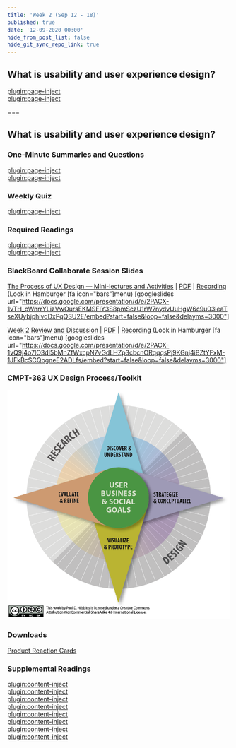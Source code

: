 ```yaml
---
title: 'Week 2 (Sep 12 - 18)'
published: true
date: '12-09-2020 00:00'
hide_from_post_list: false
hide_git_sync_repo_link: true
---
```


## What is usability and user experience design?

[plugin:page-inject](../../weekly-readings/week-02-1?template=partials/embedlycardlinkonly)  
[plugin:page-inject](../../weekly-readings/week-02-2?template=partials/embedlycardlinkonly)  

===

## **What is usability and user experience design?**

### One-Minute Summaries and Questions  
[plugin:page-inject](../../lms-assignments/one-minute-summaries/week-02-1)  
[plugin:page-inject](../../lms-assignments/one-minute-summaries/week-02-2)  

### Weekly Quiz
[plugin:page-inject](../../lms-assignments/weekly-review-quizzes/week-02)

### Required Readings  
[plugin:page-inject](../../weekly-readings/week-02-1)  
[plugin:page-inject](../../weekly-readings/week-02-2)  

### BlackBoard Collaborate Session Slides
[The Process of UX Design — Mini-lectures and Activities](https://docs.google.com/presentation/d/e/2PACX-1vTH_oWnrrYLizVwOursEKMSFIY3S8pmSczU1rW7nydvUuHgW6c9u03leaTseXUybjphivdDxPqQSU2E/pub?start=false&loop=false&delayms=3000) | [PDF](https://canvas.sfu.ca/courses/56304/files/folder/Downloads/Slides%20PDFs/Mini-Lectures%20and%20Activities/Week-02) | [Recording ](https://canvas.sfu.ca/courses/56304/external_tools/3544) (Look in Hamburger [fa icon="bars"]menu)
[googleslides url="https://docs.google.com/presentation/d/e/2PACX-1vTH_oWnrrYLizVwOursEKMSFIY3S8pmSczU1rW7nydvUuHgW6c9u03leaTseXUybjphivdDxPqQSU2E/embed?start=false&loop=false&delayms=3000"]

[Week 2 Review and Discussion](https://docs.google.com/presentation/d/e/2PACX-1vQ9j4o7lO3dI5bMnZfWxcpN7vGdLHZp3cbcnORqqqsPj9KGnj4iBZtYFxM-1JFkBcSCQbgneE2ADLfs/pub?start=false&loop=false&delayms=3000)  | [PDF](https://canvas.sfu.ca/courses/56304/files/folder/Downloads/Slides%20PDFs/Review%20and%20Discussion/Week-02) | [Recording ](https://canvas.sfu.ca/courses/56304/external_tools/3544) (Look in Hamburger [fa icon="bars"]menu)
[googleslides url="https://docs.google.com/presentation/d/e/2PACX-1vQ9j4o7lO3dI5bMnZfWxcpN7vGdLHZp3cbcnORqqqsPj9KGnj4iBZtYFxM-1JFkBcSCQbgneE2ADLfs/embed?start=false&loop=false&delayms=3000"]

### CMPT-363 UX Design Process/Toolkit
![CMPT-363 UX Design Process/Toolkit Diagram](ux-toolkit-8-no-numbers.png)

### Downloads
[Product Reaction Cards](https://canvas.sfu.ca/courses/56304/files/folder/Downloads/Product%20Reaction%20Cards)  

### Supplemental Readings  
[plugin:content-inject](../../ux-techniques-guide/what-is-usability-and-user-experience-design/agile-ux)  
[plugin:content-inject](../../ux-techniques-guide/what-is-usability-and-user-experience-design/design-ethics)  
[plugin:content-inject](../../ux-techniques-guide/what-is-usability-and-user-experience-design/lean-ux)  
[plugin:content-inject](../../ux-techniques-guide/what-is-the-practice-of-multidevice-interaction-design/problem-statements)  
[plugin:content-inject](../../ux-techniques-guide/what-is-usability-and-user-experience-design/scenario-based-design)  
[plugin:content-inject](../../ux-techniques-guide/what-is-usability-and-user-experience-design/usability)  
[plugin:content-inject](../../ux-techniques-guide/what-is-usability-and-user-experience-design/user-centered-design)   
[plugin:content-inject](../../ux-techniques-guide/what-is-usability-and-user-experience-design/user-experience-design)  
